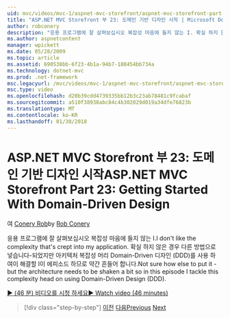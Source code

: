 ```yaml
---
uid: mvc/videos/mvc-1/aspnet-mvc-storefront/aspnet-mvc-storefront-part-23-getting-started-with-domain-driven-design
title: "ASP.NET MVC Storefront 부 23: 도메인 기반 디자인 시작 | Microsoft Docs"
author: robconery
description: "응용 프로그램에 잘 살펴보십시오 복잡성 마음에 들지 않는 I. 확실 하지 않은 경우 다른 방법으로 넣습니다-이지만 아키텍처 흔들어 수 약간 하므로이 에피소드 중..."
ms.author: aspnetcontent
manager: wpickett
ms.date: 05/28/2009
ms.topic: article
ms.assetid: 690538bb-6f23-4b1a-94b7-188454bb734a
ms.technology: dotnet-mvc
ms.prod: .net-framework
msc.legacyurl: /mvc/videos/mvc-1/aspnet-mvc-storefront/aspnet-mvc-storefront-part-23-getting-started-with-domain-driven-design
msc.type: video
ms.openlocfilehash: d20b39cdd4739335bb12b3c23ab78481c9fcabaf
ms.sourcegitcommit: a510f38930abc84c4b302029d019a34dfe76823b
ms.translationtype: MT
ms.contentlocale: ko-KR
ms.lasthandoff: 01/30/2018
---
```

<a name="aspnet-mvc-storefront-part-23-getting-started-with-domain-driven-design"></a><span data-ttu-id="8c557-104">ASP.NET MVC Storefront 부 23: 도메인 기반 디자인 시작</span><span class="sxs-lookup"><span data-stu-id="8c557-104">ASP.NET MVC Storefront Part 23: Getting Started With Domain-Driven Design</span></span>
====================
<span data-ttu-id="8c557-105">여 [Conery Rob](https://github.com/robconery)</span><span class="sxs-lookup"><span data-stu-id="8c557-105">by [Rob Conery](https://github.com/robconery)</span></span>

<span data-ttu-id="8c557-106">응용 프로그램에 잘 살펴보십시오 복잡성 마음에 들지 않는 I.</span><span class="sxs-lookup"><span data-stu-id="8c557-106">I don't like the complexity that's crept into my application.</span></span> <span data-ttu-id="8c557-107">확실 하지 않은 경우 다른 방법으로 넣습니다-되었지만 아키텍처 복잡성 머리 Domain-Driven 디자인 (DDD)를 사용 하 여이 해결할 I이 에피소드 하므로 약간 흔들어 합니다.</span><span class="sxs-lookup"><span data-stu-id="8c557-107">Not sure how else to put it - but the architecture needs to be shaken a bit so in this episode I tackle this complexity head on using Domain-Driven Design (DDD).</span></span>

[<span data-ttu-id="8c557-108">&#9654; (46 분) 비디오를 시청 하세요</span><span class="sxs-lookup"><span data-stu-id="8c557-108">&#9654; Watch video (46 minutes)</span></span>](https://channel9.msdn.com/Blogs/ASP-NET-Site-Videos/aspnet-mvc-storefront-part-23-getting-started-with-domain-driven-design)

>[!div class="step-by-step"]
<span data-ttu-id="8c557-109">[이전](aspnet-mvc-storefront-part-22-restructuring-rerouting-and-paypal.md)
[다음](aspnet-mvc-storefront-part-24-finis.md)</span><span class="sxs-lookup"><span data-stu-id="8c557-109">[Previous](aspnet-mvc-storefront-part-22-restructuring-rerouting-and-paypal.md)
[Next](aspnet-mvc-storefront-part-24-finis.md)</span></span>
